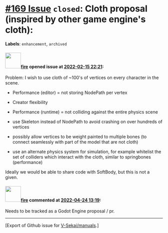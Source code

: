 # [\#169 Issue](https://github.com/V-Sekai/manuals/issues/169) `closed`: Cloth proposal (inspired by other game engine's cloth):
**Labels**: `enhancement`, `archived`


#### <img src="https://avatars.githubusercontent.com/u/32321?u=c2e06a3d2b49a467aa907e54aa259516440267cc&v=4" width="50">[fire](https://github.com/fire) opened issue at [2022-02-15 22:21](https://github.com/V-Sekai/manuals/issues/169):

Problem: I wish to use cloth of ~100's of vertices on every character in the scene.
- Performance (editor) = not storing NodePath per vertex
- Creator flexibility
- Performance (runtime) = not colliding against the entire physics scene

- use Skeleton instead of NodePath to avoid crashing on over hundreds of vertices
- possibly allow vertices to be weight painted to multiple bones (to connect seamlessly with part of the model that are not cloth)
- use an alternate physics system for simulation, for example whitelist the set of colliders which interact with the cloth, similar to springbones (performance)

Ideally we would be able to share code with SoftBody, but this is not a given.

#### <img src="https://avatars.githubusercontent.com/u/32321?u=c2e06a3d2b49a467aa907e54aa259516440267cc&v=4" width="50">[fire](https://github.com/fire) commented at [2022-04-24 13:19](https://github.com/V-Sekai/manuals/issues/169#issuecomment-1107840667):

Needs to be tracked as a Godot Engine proposal / pr.


-------------------------------------------------------------------------------



[Export of Github issue for [V-Sekai/manuals](https://github.com/V-Sekai/manuals).]
